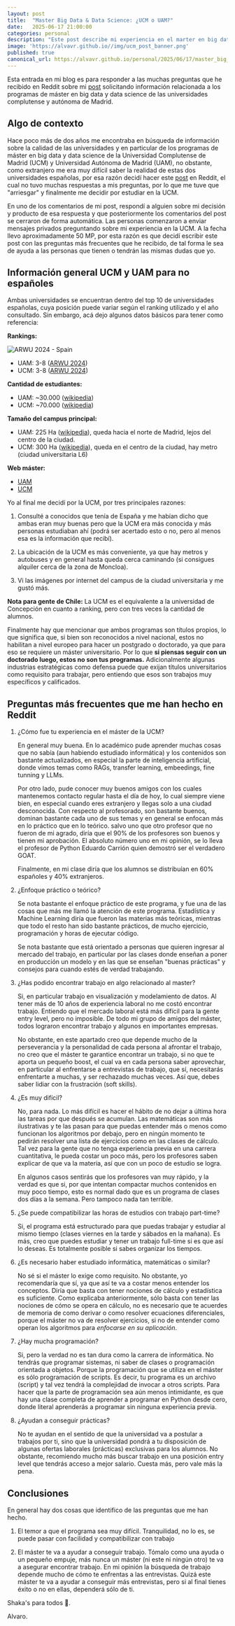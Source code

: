 ```yaml
---
layout: post
title:  "Master Big Data & Data Science: ¿UCM o UAM?"
date:   2025-06-17 21:00:00
categories: personal
description: "Este post describe mi experiencia en el marter en big data, data science e inteligencia artificial UCM (NTIC)"
image: 'https://alvavr.github.io//img/ucm_post_banner.png'
published: true
canonical_url: https://alvavr.github.io/personal/2025/06/17/master_big_data_ucm_uam_madrid.html
---
```

Esta entrada en mi blog es para responder a las muchas preguntas que he recibido en Reddit sobre mi [post](https://www.reddit.com/r/askspain/comments/13rlxar/master_big_data_data_science_ucm_o_uam/) solicitando información relacionada a los programas de máster en big data y data science de las universidades complutense y autónoma de Madrid.

## Algo de contexto


Hace poco más de dos años me encontraba en búsqueda de información sobre la calidad de las universidades y en particular de los programas de máster en big data y data science de la Universidad Complutense de Madrid (UCM) y Universidad Autónoma de Madrid (UAM), no obstante, como extranjero me era muy difícil saber la realidad de estas dos universidades españolas, por esa razón decidí hacer este [post](https://www.reddit.com/r/askspain/comments/13rlxar/master_big_data_data_science_ucm_o_uam/) en Reddit, el cual no tuvo muchas respuestas a mis preguntas, por lo que me tuve que "arriesgar" y finalmente me decidir por estudiar en la UCM. 

En uno de los comentarios de mi post, respondí a alguien sobre mi decisión y producto de esa respuesta y que posteriormente los comentarios del post se cerraron de forma automática. Las personas comenzaron a enviar mensajes privados preguntando sobre mi experiencia en la UCM. A la fecha llevo aproximadamente 50 MP, por esta razón es que decidí escribir este post con las preguntas más frecuentes que he recibido, de tal forma le sea de ayuda a las personas que tienen o tendrán las mismas dudas que yo.

## Información general UCM y UAM para no españoles


Ambas universidades se encuentran dentro del top 10 de universidades españolas, cuya posición puede variar según el ranking utilizado y el año consultado. Sin embargo, acá dejo algunos datos básicos para tener como referencia:

**Rankings:**

![ARWU 2024 - Spain](https://alvavr.github.io//img/ranking_arwu_2024_spain.png)

* UAM: 3-8 ([ARWU 2024](https://www.shanghairanking.com/rankings/arwu/2024))
* UCM: 3-8 ([ARWU 2024](https://www.shanghairanking.com/rankings/arwu/2024))

**Cantidad de estudiantes:**
* UAM: ~30.000 ([wikipedia](https://es.wikipedia.org/wiki/Universidad_Aut%C3%B3noma_de_Madrid))
* UCM: ~70.000 ([wikipedia](https://es.wikipedia.org/wiki/Universidad_Complutense_de_Madrid))

**Tamaño del campus principal:**
* UAM: 225 Ha ([wikipedia](https://es.wikipedia.org/wiki/Universidad_Aut%C3%B3noma_de_Madrid)), queda hacia el norte de Madrid, lejos del centro de la ciudad.
* UCM: 300 Ha ([wikipedia](https://es.wikipedia.org/wiki/Universidad_Complutense_de_Madrid)), queda en el centro de la ciudad, hay metro (ciudad universitaria L6)

**Web máster:**
* [UAM](https://www.uam.es/CentroFormacionContinua/MT_Big_Data_y_Data_Science/1446779931163.htm)
* [UCM](https://www.masterdatascienceucm.com/)

Yo al final me decidí por la UCM, por tres principales razones:
1. Consulté a conocidos que tenía de España y me habían dicho que ambas eran muy buenas pero que la UCM era más conocida y más personas estudiaban ahí (podrá ser acertado esto o no, pero al menos esa es la información que recibí). 

2. La ubicación de la UCM es más conveniente, ya que hay metros y autobuses y en general hasta queda cerca caminando (si consigues alquiler cerca de la zona de Moncloa).

3. Vi las imágenes por internet del campus de la ciudad universitaria y me gustó más.

**Nota para gente de Chile:** La UCM es el equivalente a la universidad de Concepción en cuanto a ranking, pero con tres veces la cantidad de alumnos.

Finalmente hay que mencionar que ambos programas son títulos propios, lo que significa que, si bien son reconocidos a nivel nacional, estos no habilitan a nivel europeo para hacer un postgrado o doctorado, ya que para eso se requiere un máster universitario. Por lo que **si piensas seguir con un doctorado luego, estos no son tus programas.** 
Adicionalmente algunas industrias estratégicas como defensa puede que exijan títulos universitarios como requisito para trabajar, pero entiendo que esos son trabajos muy específicos y calificados.

## Preguntas más frecuentes que me han hecho en Reddit


1. ¿Cómo fue tu experiencia en el máster de la UCM?

    En general muy buena.
    En lo académico pude aprender muchas cosas que no sabía (aun habiendo estudiado informática) y los contenidos son bastante actualizados, en especial la parte de inteligencia artificial, donde vimos temas como RAGs, transfer learning, embeedings, fine tunning y LLMs.

    Por otro lado, pude conocer muy buenos amigos con los cuales mantenemos contacto regular hasta el día de hoy, lo cual siempre viene bien, en especial cuando eres extranjero y llegas solo a una ciudad desconocida.
    Con respecto al profesorado, son bastante buenos, dominan bastante cada uno de sus temas y en general se enfocan más en lo práctico que en lo teórico. salvo uno que otro profesor que no fueron de mi agrado, diría que el 90% de los profesores son buenos y tienen mi aprobación. El absoluto número uno en mi opinión, se lo lleva el profesor de Python Eduardo Carrión quien demostró ser el verdadero GOAT.

    Finalmente, en mi clase diría que los alumnos se distribuían en 60% españoles y 40% extranjeros.

2. ¿Enfoque práctico o teórico?

    Se nota bastante el enfoque práctico de este programa, y fue una de las cosas que más me llamó la atención de este programa. Estadística y Machine Learning diría que fueron las materias más teóricas, mientras que todo el resto han sido bastante prácticos, de mucho ejercicio, programación y horas de ejecutar código. 

    Se nota bastante que está orientado a personas que quieren ingresar al mercado del trabajo, en particular por las clases donde enseñan a poner en producción un modelo y en las que se enseñan "buenas prácticas" y consejos para cuando estés de verdad trabajando.

3. ¿Has podido encontrar trabajo en algo relacionado al master?

    Si, en particular trabajo en visualización y modelamiento de datos. Al tener más de 10 años de experiencia laboral no me costó encontrar trabajo. Entiendo que el mercado laboral está más difícil para la gente entry level, pero no imposible. De todo mi grupo de amigos del máster, todos lograron encontrar trabajo y algunos en importantes empresas.

    No obstante, en este apartado creo que depende mucho de la perseverancia y la personalidad de cada persona al afrontar el trabajo, no creo que el máster te garantice encontrar un trabajo, si no que te aporta un pequeño boost, el cual va en cada persona saber aprovechar, en particular al enfrentarse a entrevistas de trabajo, que sí, necesitarás enfrentarte a muchas, y ser rechazado muchas veces. Así que, debes saber lidiar con la frustración (soft skills).

4. ¿Es muy difícil?

    No, para nada. Lo más difícil es hacer el hábito de no dejar a última hora las tareas por que después se acumulan. Las matemáticas son más ilustrativas y te las pasan para que puedas entender más o menos como funcionan los algoritmos por debajo, pero en ningún momento te pedirán resolver una lista de ejercicios como en las clases de cálculo. Tal vez para la gente que no tenga experiencia previa en una carrera cuantitativa, le pueda costar un poco más, pero los profesores saben explicar de que va la materia, así que con un poco de estudio se logra. 

    En algunos casos sentirás que los profesores van muy rápido, y la verdad es que si, por que intentan compactar muchos contenidos en muy poco tiempo, esto es normal dado que es un programa de clases dos días a la semana. Pero tampoco nada tan terrible.

5. ¿Se puede compatibilizar las horas de estudios con trabajo part-time?

    Si, el programa está estructurado para que puedas trabajar y estudiar al mismo tiempo (clases viernes en la tarde y sábados en la mañana). Es más, creo que puedes estudiar y tener un trabajo full-time si es que así lo deseas. Es totalmente posible si sabes organizar los tiempos.

6. ¿Es necesario haber estudiado informática, matemáticas o similar? 

    No sé si el máster lo exige como requisito. No obstante, yo recomendaría que sí, ya que así te va a costar menos entender los conceptos. Diría que basta con tener nociones de cálculo y estadística es suficiente. Como explicaba anteriormente, sólo basta con tener las nociones de cómo se opera en cálculo, no es necesario que te acuerdes de memoria de como derivar o como resolver ecuaciones diferenciales, porque el máster no va de resolver ejercicios, si no de entender como operan los algoritmos para *enfocarse en su aplicación*.

7. ¿Hay mucha programación?

    Si, pero la verdad no es tan dura como la carrera de informática. No tendrás que programar sistemas, ni saber de clases o programación orientada a objetos. Porque la programación que se utiliza en el máster es sólo programación de scripts. Es decir, tu programa es un archivo (script) y tal vez tendrá la complejidad de invocar a otros scripts. Para hacer que la parte de programación sea aún menos intimidante, es que hay una clase completa de aprender a programar en Python desde cero, donde literal aprenderás a programar sin ninguna experiencia previa.

8. ¿Ayudan a conseguir prácticas?

    No te ayudan en el sentido de que la universidad va a postular a trabajos por ti, sino que la universidad pondrá a tu disposición de algunas ofertas laborales (prácticas) exclusivas para los alumnos. No obstante, recomiendo mucho más buscar trabajo en una posición entry level que tendrás acceso a mejor salario. Cuesta más, pero vale más la pena.

## Conclusiones


En general hay dos cosas que identifico de las preguntas que me han hecho. 

1. El temor a que el programa sea muy difícil. Tranquilidad, no lo es, se puede pasar con facilidad y compatibilizar con trabajo

2. El máster te va a ayudar a conseguir trabajo. Tómalo como una ayuda o un pequeño empuje, más nunca un máster (ni este ni ningún otro) te va a asegurar encontrar trabajo. 
En mi opinión la búsqueda de trabajo depende mucho de cómo te enfrentas a las entrevistas. Quizá este máster te va a ayudar a conseguir más entrevistas, pero si al final tienes éxito o no en ellas, dependerá sólo de ti.



Shaka's para todos 🤙.

Alvaro.